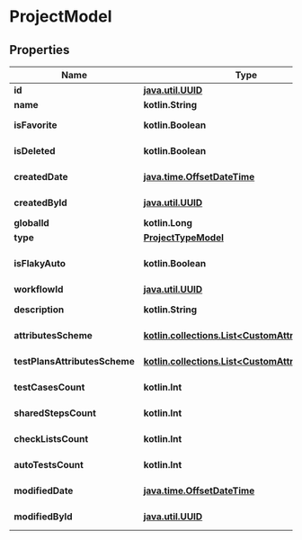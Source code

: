 
# ProjectModel

## Properties
| Name | Type | Description | Notes |
| ------------ | ------------- | ------------- | ------------- |
| **id** | [**java.util.UUID**](java.util.UUID.md) | Unique ID of the project |  |
| **name** | **kotlin.String** | Name of the project |  |
| **isFavorite** | **kotlin.Boolean** | Indicates if the project is marked as favorite |  |
| **isDeleted** | **kotlin.Boolean** | Indicates if the project is deleted |  |
| **createdDate** | [**java.time.OffsetDateTime**](java.time.OffsetDateTime.md) | Creation date of the project |  |
| **createdById** | [**java.util.UUID**](java.util.UUID.md) | Unique ID of the project creator |  |
| **globalId** | **kotlin.Long** | Global ID of the project |  |
| **type** | [**ProjectTypeModel**](ProjectTypeModel.md) | Type of the project |  |
| **isFlakyAuto** | **kotlin.Boolean** | Indicates if the status \&quot;Flaky/Stable\&quot; sets automatically |  |
| **workflowId** | [**java.util.UUID**](java.util.UUID.md) |  |  |
| **description** | **kotlin.String** | Description of the project |  [optional] |
| **attributesScheme** | [**kotlin.collections.List&lt;CustomAttributeModel&gt;**](CustomAttributeModel.md) | Collection of the project attributes |  [optional] |
| **testPlansAttributesScheme** | [**kotlin.collections.List&lt;CustomAttributeModel&gt;**](CustomAttributeModel.md) | Collection of the project test plans attributes |  [optional] |
| **testCasesCount** | **kotlin.Int** | Number of test cases in the project |  [optional] |
| **sharedStepsCount** | **kotlin.Int** | Number of shared steps in the project |  [optional] |
| **checkListsCount** | **kotlin.Int** | Number of checklists in the project |  [optional] |
| **autoTestsCount** | **kotlin.Int** | Number of autotests in the project |  [optional] |
| **modifiedDate** | [**java.time.OffsetDateTime**](java.time.OffsetDateTime.md) | Last modification date of the project |  [optional] |
| **modifiedById** | [**java.util.UUID**](java.util.UUID.md) | Unique ID of the project last editor |  [optional] |



